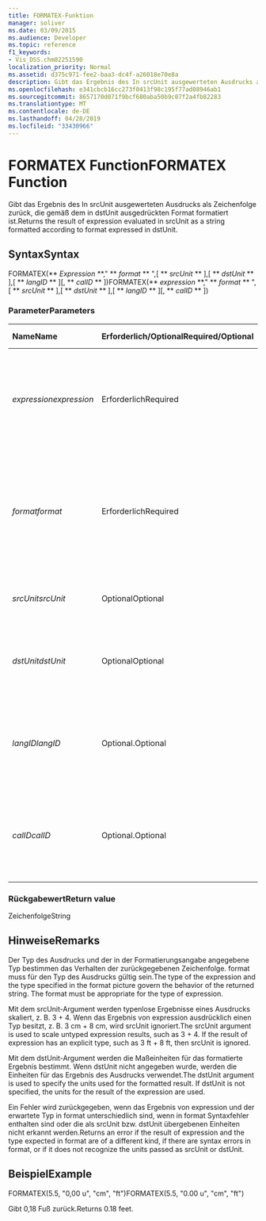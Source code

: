 ```yaml
---
title: FORMATEX-Funktion
manager: soliver
ms.date: 03/09/2015
ms.audience: Developer
ms.topic: reference
f1_keywords:
- Vis_DSS.chm82251590
localization_priority: Normal
ms.assetid: d375c971-fee2-baa3-dc4f-a26018e70e8a
description: Gibt das Ergebnis des In srcUnit ausgewerteten Ausdrucks als Zeichenfolge zurück, die gemäß dem in dstUnit ausgedrückten Format formatiert ist.
ms.openlocfilehash: e341cbcb16cc273f0413f98c195f77ad08946ab1
ms.sourcegitcommit: 8657170d071f9bcf680aba50b9c07f2a4fb82283
ms.translationtype: MT
ms.contentlocale: de-DE
ms.lasthandoff: 04/28/2019
ms.locfileid: "33430966"
---
```

# <a name="formatex-function"></a><span data-ttu-id="ecf14-103">FORMATEX Function</span><span class="sxs-lookup"><span data-stu-id="ecf14-103">FORMATEX Function</span></span>

<span data-ttu-id="ecf14-104">Gibt das Ergebnis des In srcUnit ausgewerteten Ausdrucks als Zeichenfolge zurück, die gemäß dem in dstUnit ausgedrückten Format formatiert ist.</span><span class="sxs-lookup"><span data-stu-id="ecf14-104">Returns the result of expression evaluated in srcUnit as a string formatted according to format expressed in dstUnit.</span></span>
  
## <a name="syntax"></a><span data-ttu-id="ecf14-105">Syntax</span><span class="sxs-lookup"><span data-stu-id="ecf14-105">Syntax</span></span>

<span data-ttu-id="ecf14-106">FORMATEX(\*\* *Expression* \*\*," \*\* *format* \*\* ",[ \*\* *srcUnit* \*\* ],[ \*\* *dstUnit* \*\* ],[ \*\* *langID* \*\* ][, \*\* *calID* \*\* ])</span><span class="sxs-lookup"><span data-stu-id="ecf14-106">FORMATEX(\*\* *expression* \*\*," \*\* *format* \*\* ",[ \*\* *srcUnit* \*\* ],[ \*\* *dstUnit* \*\* ],[ \*\* *langID* \*\* ][, \*\* *calID* \*\* ])</span></span> 
  
### <a name="parameters"></a><span data-ttu-id="ecf14-107">Parameter</span><span class="sxs-lookup"><span data-stu-id="ecf14-107">Parameters</span></span>

|<span data-ttu-id="ecf14-108">**Name**</span><span class="sxs-lookup"><span data-stu-id="ecf14-108">**Name**</span></span>|<span data-ttu-id="ecf14-109">**Erforderlich/Optional**</span><span class="sxs-lookup"><span data-stu-id="ecf14-109">**Required/Optional**</span></span>|<span data-ttu-id="ecf14-110">**Datentyp**</span><span class="sxs-lookup"><span data-stu-id="ecf14-110">**Data Type**</span></span>|<span data-ttu-id="ecf14-111">**Beschreibung**</span><span class="sxs-lookup"><span data-stu-id="ecf14-111">**Description**</span></span>|
|:-----|:-----|:-----|:-----|
| <span data-ttu-id="ecf14-112">_expression_</span><span class="sxs-lookup"><span data-stu-id="ecf14-112">_expression_</span></span> <br/> |<span data-ttu-id="ecf14-113">Erforderlich</span><span class="sxs-lookup"><span data-stu-id="ecf14-113">Required</span></span>  <br/> |<span data-ttu-id="ecf14-114">**String**</span><span class="sxs-lookup"><span data-stu-id="ecf14-114">**String**</span></span> <br/> |<span data-ttu-id="ecf14-115">Eine Kombination aus Konstanten, Operatoren, Funktionen und Bezügen auf ShapeSheet-Zellen, die einen Wert ergeben.</span><span class="sxs-lookup"><span data-stu-id="ecf14-115">A combination of constants, operators, functions, and references to ShapeSheet cells that results in a value.</span></span>  <br/> |
| <span data-ttu-id="ecf14-116">_format_</span><span class="sxs-lookup"><span data-stu-id="ecf14-116">_format_</span></span> <br/> |<span data-ttu-id="ecf14-117">Erforderlich</span><span class="sxs-lookup"><span data-stu-id="ecf14-117">Required</span></span>  <br/> |<span data-ttu-id="ecf14-118">**String**</span><span class="sxs-lookup"><span data-stu-id="ecf14-118">**String**</span></span> <br/> |<span data-ttu-id="ecf14-119">Das Formatbild, das zum Formatieren der Zeichenfolge verwendet wird.</span><span class="sxs-lookup"><span data-stu-id="ecf14-119">The format picture used to format the string.</span></span> <span data-ttu-id="ecf14-120">Weitere Informationen zum Formatieren von Bildern finden Sie unter [About Format Pictures](about-format-pictures.md).</span><span class="sxs-lookup"><span data-stu-id="ecf14-120">For more information about format pictures, see [About Format Pictures](about-format-pictures.md).</span></span>  <br/> |
| <span data-ttu-id="ecf14-121">_srcUnit_</span><span class="sxs-lookup"><span data-stu-id="ecf14-121">_srcUnit_</span></span> <br/> |<span data-ttu-id="ecf14-122">Optional</span><span class="sxs-lookup"><span data-stu-id="ecf14-122">Optional</span></span>  <br/> |<span data-ttu-id="ecf14-123">**String**</span><span class="sxs-lookup"><span data-stu-id="ecf14-123">**String**</span></span> <br/> | <span data-ttu-id="ecf14-124">Einheiten zum Auswerten von expression (in, cm usw.).</span><span class="sxs-lookup"><span data-stu-id="ecf14-124">Units used to evaluate expression (in, cm, and so forth).</span></span>  <br/> |
| <span data-ttu-id="ecf14-125">_dstUnit_</span><span class="sxs-lookup"><span data-stu-id="ecf14-125">_dstUnit_</span></span> <br/> |<span data-ttu-id="ecf14-126">Optional</span><span class="sxs-lookup"><span data-stu-id="ecf14-126">Optional</span></span>  <br/> |<span data-ttu-id="ecf14-127">**String**</span><span class="sxs-lookup"><span data-stu-id="ecf14-127">**String**</span></span> <br/> |<span data-ttu-id="ecf14-128">Einheiten, die für das Ergebnis von expression verwendet werden sollen (in, cm usw.).</span><span class="sxs-lookup"><span data-stu-id="ecf14-128">Units to use for the result of expression (in, cm, and so forth).</span></span>  <br/> |
| <span data-ttu-id="ecf14-129">_langID_</span><span class="sxs-lookup"><span data-stu-id="ecf14-129">_langID_</span></span> <br/> |<span data-ttu-id="ecf14-130">Optional.</span><span class="sxs-lookup"><span data-stu-id="ecf14-130">Optional</span></span>  <br/> |<span data-ttu-id="ecf14-131">**Number**</span><span class="sxs-lookup"><span data-stu-id="ecf14-131">**Number**</span></span> <br/> |<span data-ttu-id="ecf14-132">Die Sprache, die beim Formatieren von Datums-/Zeitangaben in Microsoft Office System verwendet wird.</span><span class="sxs-lookup"><span data-stu-id="ecf14-132">The language used when formatting Microsoft Office System date/time pictures.</span></span>  <br/> |
| <span data-ttu-id="ecf14-133">_calID_</span><span class="sxs-lookup"><span data-stu-id="ecf14-133">_calID_</span></span> <br/> |<span data-ttu-id="ecf14-134">Optional.</span><span class="sxs-lookup"><span data-stu-id="ecf14-134">Optional</span></span>  <br/> |<span data-ttu-id="ecf14-135">**Number**</span><span class="sxs-lookup"><span data-stu-id="ecf14-135">**Number**</span></span> <br/> |<span data-ttu-id="ecf14-136">Der Kalender, der beim Formatieren von Datums-/Zeitangaben in Microsoft Office System verwendet wird.</span><span class="sxs-lookup"><span data-stu-id="ecf14-136">The calendar used when formatting Microsoft Office System date/time pictures.</span></span>  <br/> |
   
### <a name="return-value"></a><span data-ttu-id="ecf14-137">Rückgabewert</span><span class="sxs-lookup"><span data-stu-id="ecf14-137">Return value</span></span>

<span data-ttu-id="ecf14-138">Zeichenfolge</span><span class="sxs-lookup"><span data-stu-id="ecf14-138">String</span></span>
  
## <a name="remarks"></a><span data-ttu-id="ecf14-139">Hinweise</span><span class="sxs-lookup"><span data-stu-id="ecf14-139">Remarks</span></span>

<span data-ttu-id="ecf14-p102">Der Typ des Ausdrucks und der in der Formatierungsangabe angegebene Typ bestimmen das Verhalten der zurückgegebenen Zeichenfolge. format muss für den Typ des Ausdrucks gültig sein.</span><span class="sxs-lookup"><span data-stu-id="ecf14-p102">The type of the expression and the type specified in the format picture govern the behavior of the returned string. The format must be appropriate for the type of expression.</span></span>
  
<span data-ttu-id="ecf14-p103">Mit dem srcUnit-Argument werden typenlose Ergebnisse eines Ausdrucks skaliert, z. B. 3 + 4. Wenn das Ergebnis von expression ausdrücklich einen Typ besitzt, z. B. 3 cm + 8 cm, wird srcUnit ignoriert.</span><span class="sxs-lookup"><span data-stu-id="ecf14-p103">The srcUnit argument is used to scale untyped expression results, such as 3 + 4. If the result of expression has an explicit type, such as 3 ft + 8 ft, then srcUnit is ignored.</span></span>
  
<span data-ttu-id="ecf14-p104">Mit dem dstUnit-Argument werden die Maßeinheiten für das formatierte Ergebnis bestimmt. Wenn dstUnit nicht angegeben wurde, werden die Einheiten für das Ergebnis des Ausdrucks verwendet.</span><span class="sxs-lookup"><span data-stu-id="ecf14-p104">The dstUnit argument is used to specify the units used for the formatted result. If dstUnit is not specified, the units for the result of the expression are used.</span></span>
  
<span data-ttu-id="ecf14-146">Ein Fehler wird zurückgegeben, wenn das Ergebnis von expression und der erwartete Typ in format unterschiedlich sind, wenn in format Syntaxfehler enthalten sind oder die als srcUnit bzw. dstUnit übergebenen Einheiten nicht erkannt werden.</span><span class="sxs-lookup"><span data-stu-id="ecf14-146">Returns an error if the result of expression and the type expected in format are of a different kind, if there are syntax errors in format, or if it does not recognize the units passed as srcUnit or dstUnit.</span></span>
  
## <a name="example"></a><span data-ttu-id="ecf14-147">Beispiel</span><span class="sxs-lookup"><span data-stu-id="ecf14-147">Example</span></span>

<span data-ttu-id="ecf14-148">FORMATEX(5.5, "0,00 u", "cm", "ft")</span><span class="sxs-lookup"><span data-stu-id="ecf14-148">FORMATEX(5.5, "0.00 u", "cm", "ft")</span></span> 
  
<span data-ttu-id="ecf14-149">Gibt 0,18 Fuß zurück.</span><span class="sxs-lookup"><span data-stu-id="ecf14-149">Returns 0.18 feet.</span></span> 
  

